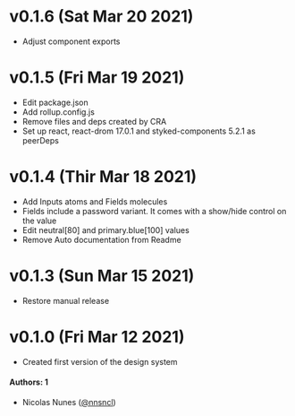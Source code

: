# v0.1.6 (Sat Mar 20 2021)
- Adjust component exports
# v0.1.5 (Fri Mar 19 2021)
- Edit package.json
- Add rollup.config.js
- Remove files and deps created by CRA
- Set up react, react-drom 17.0.1 and styked-components 5.2.1 as peerDeps
# v0.1.4 (Thir Mar 18 2021)
- Add Inputs atoms and Fields molecules
- Fields include a password variant. It comes with a show/hide control on the value
- Edit neutral[80] and primary.blue[100] values
- Remove Auto documentation from Readme
# v0.1.3 (Sun Mar 15 2021)
- Restore manual release
# v0.1.0 (Fri Mar 12 2021)
- Created first version of the design system
#### Authors: 1
- Nicolas Nunes ([@nnsncl](https://github.com/nnsncl))